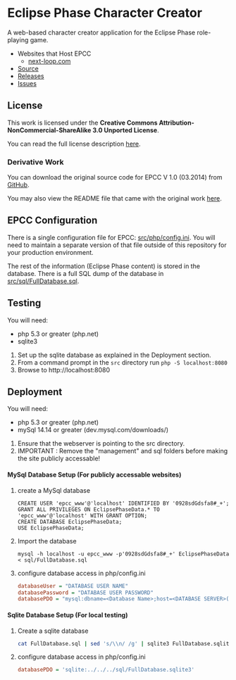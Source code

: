 # Eclipse Phase Character Creator

A web-based character creator application for the Eclipse Phase role-playing game.

* Websites that Host EPCC
    * [next-loop.com](http://eclipsephase.next-loop.com/)
* [Source](https://github.com/rbewley4/ep-character-creator)
* [Releases](https://github.com/rbewley4/ep-character-creator/releases)
* [Issues](https://github.com/rbewley4/ep-character-creator/issues)


## License

This work is licensed under the **Creative Commons Attribution-NonCommercial-ShareAlike 3.0 Unported License**.

You can read the full license description [here](https://github.com/rbewley4/ep-character-creator/blob/master/LICENSE.txt).

### Derivative Work

You can download the original source code for EPCC V 1.0 (03.2014) from
[GitHub](https://github.com/rbewley4/ep-character-creator/releases/tag/v1.0.0).

You may also view the README file that came with the original work
[here](https://github.com/rbewley4/ep-character-creator/blob/master/OookReadme.txt).


## EPCC Configuration

There is a single configuration file for EPCC: [src/php/config.ini](https://github.com/rbewley4/ep-character-creator/blob/master/src/php/config.ini).
You will need to maintain a separate version of that file outside of this repository for your production environment.

The rest of the information (Eclipse Phase content) is stored in the database. There is a full SQL dump of the database in
[src/sql/FullDatabase.sql](https://github.com/rbewley4/ep-character-creator/blob/master/src/sql/FullDatabase.sql).

## Testing
You will need:

* php 5.3 or greater (php.net)
* sqlite3

1. Set up the sqlite database as explained in the Deployment section.
2. From a command prompt in the `src` directory run `php -S localhost:8080`
3. Browse to http://localhost:8080


## Deployment
You will need:

* php 5.3 or greater (php.net)
* mySql 14.14 or greater (dev.mysql.com/downloads/)


1. Ensure that the webserver is pointing to the src directory.
2. IMPORTANT : Remove the "management" and sql folders before making the site publicly accessable!

#### MySql Database Setup (For publicly accessable websites)
1. create a MySql database

    ```mySql
    CREATE USER 'epcc_www'@'localhost' IDENTIFIED BY '0928sdGdsfa8#_+';
    GRANT ALL PRIVILEGES ON EclipsePhaseData.* TO 'epcc_www'@'localhost' WITH GRANT OPTION;
    CREATE DATABASE EclipsePhaseData;
    USE EclipsePhaseData;
    ```

2. Import the database

    ```
    mysql -h localhost -u epcc_www -p'0928sdGdsfa8#_+' EclipsePhaseData < sql/FullDatabase.sql
    ```
3. configure database access in php/config.ini

    ```ini
    databaseUser = "DATABASE USER NAME"
    databasePassword = "DATABASE USER PASSWORD"
    databasePDO = "mysql:dbname=<Database Name>;host=<DATABASE SERVER>("localhost" for local server);port=<Database Port> (for my sql generaly : 3306)"
    ```

#### Sqlite Database Setup (For local testing)
1. Create a sqlite database

    ```bash
    cat FullDatabase.sql | sed 's/\\n/ /g' | sqlite3 FullDatabase.sqlite3
    ```

3. configure database access in php/config.ini

    ```ini
    databasePDO = 'sqlite:../../../sql/FullDatabase.sqlite3'
    ````
